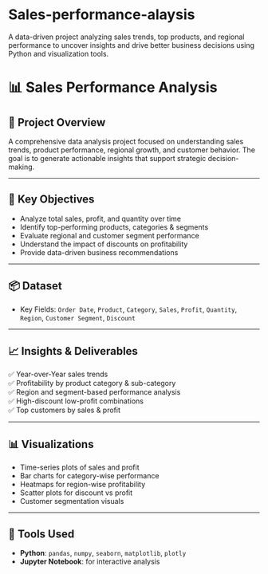 # Sales-performance-alaysis
A data-driven project analyzing sales trends, top products, and regional performance to uncover insights and drive better business decisions using Python and visualization tools.

# 📊 Sales Performance Analysis

## 🚀 Project Overview
A comprehensive data analysis project focused on understanding sales trends, product performance, regional growth, and customer behavior. The goal is to generate actionable insights that support strategic decision-making.

---

## 🎯 Key Objectives

- Analyze total sales, profit, and quantity over time
- Identify top-performing products, categories & segments
- Evaluate regional and customer segment performance
- Understand the impact of discounts on profitability
- Provide data-driven business recommendations

---

## 📦 Dataset

- Key Fields: `Order Date`, `Product`, `Category`, `Sales`, `Profit`, `Quantity`, `Region`, `Customer Segment`, `Discount`

---

## 📈 Insights & Deliverables

✅ Year-over-Year sales trends  
✅ Profitability by product category & sub-category  
✅ Region and segment-based performance analysis  
✅ High-discount low-profit combinations  
✅ Top customers by sales & profit  

---

## 📊 Visualizations

- Time-series plots of sales and profit
- Bar charts for category-wise performance
- Heatmaps for region-wise profitability
- Scatter plots for discount vs profit
- Customer segmentation visuals

---

## 🧰 Tools Used

- **Python**: `pandas`, `numpy`, `seaborn`, `matplotlib`, `plotly`
- **Jupyter Notebook**: for interactive analysis
